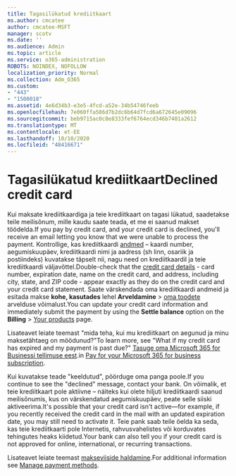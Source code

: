 ```yaml
---
title: Tagasilükatud krediitkaart
ms.author: cmcatee
author: cmcatee-MSFT
manager: scotv
ms.date: ''
ms.audience: Admin
ms.topic: article
ms.service: o365-administration
ROBOTS: NOINDEX, NOFOLLOW
localization_priority: Normal
ms.collection: Adm_O365
ms.custom:
- "443"
- "1500018"
ms.assetid: 4e6d34b3-e3e5-4fcd-a52e-34b54746feeb
ms.openlocfilehash: 7e060ffa586d7b2dc6b64d7fcd6a672645e09096
ms.sourcegitcommit: beb9715ac0c8e8333fef6764ecd346b7401a2612
ms.translationtype: MT
ms.contentlocale: et-EE
ms.lasthandoff: 10/10/2020
ms.locfileid: "48416671"
---
```

# <a name="declined-credit-card"></a><span data-ttu-id="443f5-102">Tagasilükatud krediitkaart</span><span class="sxs-lookup"><span data-stu-id="443f5-102">Declined credit card</span></span>

<span data-ttu-id="443f5-103">Kui maksate krediitkaardiga ja teie krediitkaart on tagasi lükatud, saadetakse teile meilisõnum, mille kaudu saate teada, et me ei saanud makset töödelda.</span><span class="sxs-lookup"><span data-stu-id="443f5-103">If you pay by credit card, and your credit card is declined, you'll receive an email letting you know that we were unable to process the payment.</span></span> <span data-ttu-id="443f5-104">Kontrollige, kas krediitkaardi [andmed](https://go.microsoft.com/fwlink/p/?linkid=842054) – kaardi number, aegumiskuupäev, krediitkaardi nimi ja aadress (sh linn, osariik ja postiindeks) kuvatakse täpselt nii, nagu need on krediitkaardil ja teie krediitkaardi väljavõttel.</span><span class="sxs-lookup"><span data-stu-id="443f5-104">Double-check that the [credit card details](https://go.microsoft.com/fwlink/p/?linkid=842054) - card number, expiration date, name on the credit card, and address, including city, state, and ZIP code - appear exactly as they do on the credit card and your credit card statement.</span></span> <span data-ttu-id="443f5-105">Saate värskendada oma krediitkaardi andmeid ja esitada makse **kohe, kasutades** lehel **Arveldamine**  >  [oma toodete](https://go.microsoft.com/fwlink/p/?linkid=842054) arvelduse võimalust.</span><span class="sxs-lookup"><span data-stu-id="443f5-105">You can update your credit card information and immediately submit the payment by using the **Settle balance** option on the **Billing** > [Your products](https://go.microsoft.com/fwlink/p/?linkid=842054) page.</span></span>

<span data-ttu-id="443f5-106">Lisateavet leiate teemast "mida teha, kui mu krediitkaart on aegunud ja minu maksetähtaeg on möödunud?"</span><span class="sxs-lookup"><span data-stu-id="443f5-106">To learn more, see "What if my credit card has expired and my payment is past due?"</span></span> <span data-ttu-id="443f5-107">[Tasuge oma Microsoft 365 for Businessi tellimuse eest](https://docs.microsoft.com/microsoft-365/commerce/billing-and-payments/pay-for-your-subscription#what-if-my-credit-card-was-declined-and-my-payment-is-past-due).</span><span class="sxs-lookup"><span data-stu-id="443f5-107">in [Pay for your Microsoft 365 for business subscription](https://docs.microsoft.com/microsoft-365/commerce/billing-and-payments/pay-for-your-subscription#what-if-my-credit-card-was-declined-and-my-payment-is-past-due).</span></span>
  
<span data-ttu-id="443f5-108">Kui kuvatakse teade "keeldutud", pöörduge oma panga poole.</span><span class="sxs-lookup"><span data-stu-id="443f5-108">If you continue to see the "declined" message, contact your bank.</span></span> <span data-ttu-id="443f5-109">On võimalik, et teie krediitkaart pole aktiivne – näiteks kui olete hiljuti krediitkaardi saanud meilisõnumis, kus on värskendatud aegumiskuupäev, peate selle siiski aktiveerima.</span><span class="sxs-lookup"><span data-stu-id="443f5-109">It's possible that your credit card isn't active—for example, if you recently received the credit card in the mail with an updated expiration date, you may still need to activate it.</span></span> <span data-ttu-id="443f5-110">Teie pank saab teile öelda ka seda, kas teie krediitkaarti pole Internetis, rahvusvahelistes või korduvates tehingutes heaks kiidetud.</span><span class="sxs-lookup"><span data-stu-id="443f5-110">Your bank can also tell you if your credit card is not approved for online, international, or recurring transactions.</span></span>
  
<span data-ttu-id="443f5-111">Lisateavet leiate teemast [makseviiside haldamine](https://docs.microsoft.com/microsoft-365/commerce/billing-and-payments/manage-payment-methods).</span><span class="sxs-lookup"><span data-stu-id="443f5-111">For additional information see [Manage payment methods](https://docs.microsoft.com/microsoft-365/commerce/billing-and-payments/manage-payment-methods).</span></span>